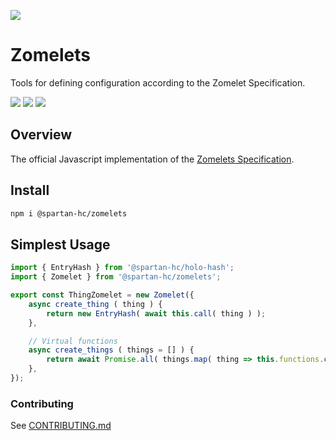 [![](https://img.shields.io/npm/v/@spartan-hc/zomelets/latest?style=flat-square)](http://npmjs.com/package/@spartan-hc/zomelets)

# Zomelets
Tools for defining configuration according to the Zomelet Specification.

[![](https://img.shields.io/github/issues-raw/spartan-holochain-counsel/zomelets-js?style=flat-square)](https://github.com/spartan-holochain-counsel/zomelets-js/issues)
[![](https://img.shields.io/github/issues-closed-raw/spartan-holochain-counsel/zomelets-js?style=flat-square)](https://github.com/spartan-holochain-counsel/zomelets-js/issues?q=is%3Aissue+is%3Aclosed)
[![](https://img.shields.io/github/issues-pr-raw/spartan-holochain-counsel/zomelets-js?style=flat-square)](https://github.com/spartan-holochain-counsel/zomelets-js/pulls)


## Overview
The official Javascript implementation of the [Zomelets
Specification](https://github.com/spartan-holochain-counsel/zomelets-specification).


## Install

```bash
npm i @spartan-hc/zomelets
```


## Simplest Usage

```js
import { EntryHash } from '@spartan-hc/holo-hash';
import { Zomelet } from '@spartan-hc/zomelets';

export const ThingZomelet = new Zomelet({
    async create_thing ( thing ) {
        return new EntryHash( await this.call( thing ) );
    },

    // Virtual functions
    async create_things ( things = [] ) {
        return await Promise.all( things.map( thing => this.functions.create_thing(thing) ) );
    },
});
```


### Contributing

See [CONTRIBUTING.md](./CONTRIBUTING.md)
